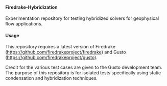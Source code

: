 #### Firedrake-Hybridization
Experimentation repository for testing hybridized solvers for geophysical flow applications.

#### Usage

This repository requires a latest version of Firedrake (https://github.com/firedrakeproject/firedrake)
and Gusto (https://github.com/firedrakeproject/gusto).

Credit for the various test cases are given to the Gusto development team. The purpose of this
repository is for isolated tests specifically using static condensation and hybridization
techniques.
